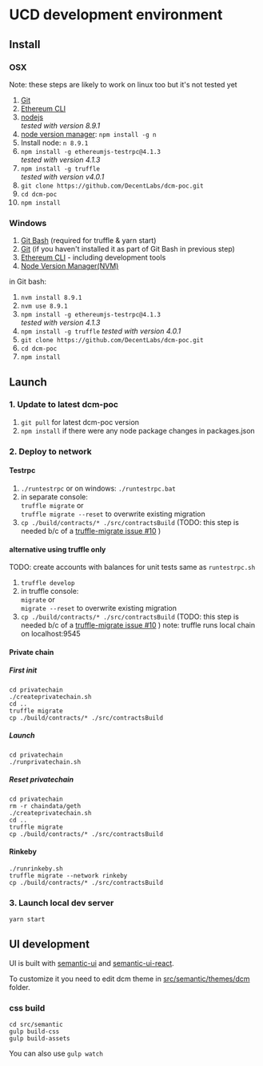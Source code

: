 # UCD development environment
## Install
### OSX
Note: these steps are likely to work on linux too but it's not tested yet
1. [Git](https://git-scm.com/download)
1. [Ethereum CLI](https://www.ethereum.org/cli)
1. [nodejs](https://nodejs.org/en/download/)  
    _tested with version 8.9.1_
1. [node version manager](https://github.com/tj/n): `npm install -g n`  
1. Install node: `n 8.9.1`
1. `npm install -g ethereumjs-testrpc@4.1.3`  
    _tested with version 4.1.3_
1. `npm install -g truffle`  
    _tested with version v4.0.1_
1. `git clone https://github.com/DecentLabs/dcm-poc.git`
1. `cd dcm-poc`
1. `npm install`

### Windows
1. [Git Bash](https://git-for-windows.github.io/) (required for truffle & yarn start)
1. [Git](https://git-scm.com/download) (if you haven't installed it as part of Git Bash in previous step)
1. [Ethereum CLI](https://www.ethereum.org/cli) - including development tools
1. [Node Version Manager(NVM)](https://github.com/coreybutler/nvm-windows/releases)

in Git bash:
1. `nvm install 8.9.1`
1. `nvm use 8.9.1`
1. `npm install -g ethereumjs-testrpc@4.1.3`  
    _tested with version 4.1.3_
1. `npm install -g truffle`
    _tested with version 4.0.1_
1. `git clone https://github.com/DecentLabs/dcm-poc.git`
1. `cd dcm-poc`
1. `npm install`

## Launch
### 1. Update to latest dcm-poc
1. `git pull` for latest dcm-poc version
1. `npm install` if there were any node package changes in packages.json

### 2. Deploy to network
#### Testrpc
1. `./runtestrpc` or on windows: `./runtestrpc.bat`
1. in separate console:  
  `truffle migrate` or  
  `truffle migrate --reset` to overwrite existing migration
1. `cp ./build/contracts/* ./src/contractsBuild` (TODO: this step is needed b/c of a [truffle-migrate issue #10](https://github.com/trufflesuite/truffle-migrate/issues/10) )

#### alternative using truffle only
TODO: create accounts with balances for unit tests same as `runtestrpc.sh`
1. `truffle develop`
1. in truffle console:  
  `migrate` or  
  `migrate --reset` to overwrite existing migration
1. `cp ./build/contracts/* ./src/contractsBuild` (TODO: this step is needed b/c of a [truffle-migrate issue #10](https://github.com/trufflesuite/truffle-migrate/issues/10) )
note: truffle runs local chain on localhost:9545

#### Private chain
##### First init
```
cd privatechain
./createprivatechain.sh
cd ..
truffle migrate
cp ./build/contracts/* ./src/contractsBuild
```
##### Launch
```
cd privatechain
./runprivatechain.sh
```
##### Reset privatechain
```
cd privatechain
rm -r chaindata/geth
./createprivatechain.sh
cd ..
truffle migrate
cp ./build/contracts/* ./src/contractsBuild
```

#### Rinkeby
```
./runrinkeby.sh
truffle migrate --network rinkeby
cp ./build/contracts/* ./src/contractsBuild
```

### 3. Launch local dev server
`yarn start`

## UI development
UI is built with [semantic-ui](https://www.semantic-ui.com) and [semantic-ui-react](https://react.semantic-ui.com).

To customize it you need to edit dcm theme in [src/semantic/themes/dcm](src/semantic/themes/dcm) folder.

### css build
```
cd src/semantic
gulp build-css
gulp build-assets
```
You can also use `gulp watch`
